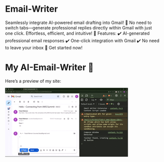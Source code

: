 # Email-Writer
Seamlessly integrate AI-powered email drafting into Gmail! 🚀 No need to switch tabs—generate professional replies directly within Gmail with just one click. Effortless, efficient, and intuitive!  🔹 Features: ✔️ AI-generated professional email responses ✔️ One-click integration with Gmail ✔️ No need to leave your inbox  🔗 Get started now!
# My AI-Email-Writer 🚀

Here’s a preview of my site:

![Project Demo](videoplayback.gif)
